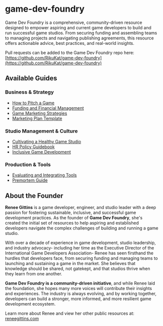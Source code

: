 # game-dev-foundry
Game Dev Foundry is a comprehensive, community-driven resource designed to empower aspiring and current game developers to build and run successful game studios. From securing funding and assembling teams to managing projects and navigating publishing agreements, this resource offers actionable advice, best practices, and real-world insights.

Pull requests can be added to the Game Dev Foundry repo here: [https://github.com/RikuKat/game-dev-foundry](https://github.com/RikuKat/game-dev-foundry)

## Available Guides

### **Business & Strategy**
- [How to Pitch a Game](HowToPitchAGame.md)
- [Funding and Financial Management](FundingAndFinancialManagement.md)
- [Game Marketing Strategies](GameMarketingStrategies.md)
- [Marketing Plan Template](MarketingPlanTemplate.md)

### **Studio Management & Culture**
- [Cultivating a Healthy Game Studio](CultivatingAHealthyGameStudio.md)
- [HR Policy Guidebook](HRPolicyGuidebook.md)
- [Inclusive Game Development](InclusiveGameDevelopment.md)

### **Production & Tools**
- [Evaluating and Integrating Tools](EvaluatingAndIntegratingTools.md)
- [Premortem Guide](PremortemGuide.md)

## About the Founder 

**Renee Gittins** is a game developer, engineer, and studio leader with a deep passion for fostering sustainable, inclusive, and successful game development practices. As the founder of **Game Dev Foundry**, she's created the initial set of resources to help aspiring and established developers navigate the complex challenges of building and running a game studio.  

With over a decade of experience in game development, studio leadership, and industry advocacy- including her time as the Executive Director of the International Game Developers Association- Renee has seen firsthand the hurdles that developers face, from securing funding and managing teams to launching and sustaining a game in the market. She believes that knowledge should be shared, not gatekept, and that studios thrive when they learn from one another.  

**Game Dev Foundry is a community-driven initiative**, and while Renee laid the foundation, she hopes many more voices will contribute their insights and experiences. The industry is always evolving, and by working together, developers can build a stronger, more informed, and more resilient game development ecosystem.

Learn more about Renee and view her other public resources at: [reneegittins.com](https://www.reneegittins.com)
